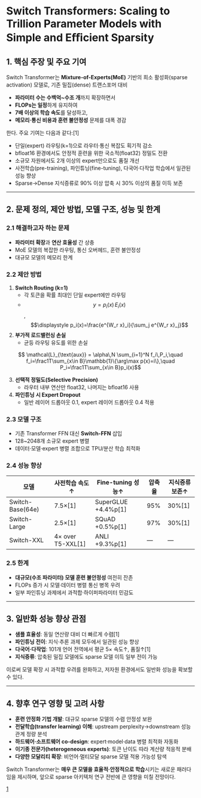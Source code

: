 # Switch Transformers: Scaling to Trillion Parameter Models with Simple and Eﬃcient Sparsity 

## 1. 핵심 주장 및 주요 기여  
Switch Transformer는 **Mixture-of-Experts(MoE)** 기반의 희소 활성화(sparse activation) 모델로, 기존 밀집(dense) 트랜스포머 대비  
- **파라미터 수는 수백억~수조 개**까지 확장하면서  
- **FLOPs는 일정**하게 유지하여  
- **7배 이상의 학습 속도**를 달성하고,  
- **메모리·통신 비용과 훈련 불안정성** 문제를 대폭 경감  

한다. 주요 기여는 다음과 같다:[1]
- 단일(expert) 라우팅(k=1)으로 라우터·통신 복잡도 획기적 감소  
- bfloat16 환경에서도 안정적 훈련을 위한 국소적(float32) 정밀도 전환  
- 소규모 자원에서도 2개 이상의 expert만으로도 품질 개선  
- 사전학습(pre-training), 파인튜닝(fine-tuning), 다국어·다작업 학습에서 일관된 성능 향상  
- Sparse→Dense 지식증류로 90% 이상 압축 시 30% 이상의 품질 이득 보존

***

## 2. 문제 정의, 제안 방법, 모델 구조, 성능 및 한계

### 2.1 해결하고자 하는 문제  
- **파라미터 확장**과 **연산 효율성** 간 상충  
- MoE 모델의 복잡한 라우팅, 통신 오버헤드, 훈련 불안정성  
- 대규모 모델의 메모리 한계  

### 2.2 제안 방법  
1. **Switch Routing (k=1)**  
   - 각 토큰을 확률 최대인 단일 expert에만 라우팅  
   - $$y = p_i(x)\,E_i(x)$$, $$\displaystyle p_i(x)=\frac{e^{W_r x}_i}{\sum_j e^{W_r x}_j}$$  
2. **부가적 로드밸런싱 손실**  
   - 균등 라우팅 유도를 위한 손실  

```math
     \mathcal{L}_{\text{aux}} = \alpha\,N \sum_{i=1}^N f_i\,P_i,\quad
     f_i=\frac1T\sum_{x\in B}\mathbb{1}\{\arg\max p(x)=i\},\quad
     P_i=\frac1T\sum_{x\in B}p_i(x)
```

3. **선택적 정밀도(Selective Precision)**  
   - 라우터 내부 연산만 float32, 나머지는 bfloat16 사용  
4. **파인튜닝 시 Expert Dropout**  
   - 일반 레이어 드롭아웃 0.1, expert 레이어 드롭아웃 0.4 적용

### 2.3 모델 구조  
- 기존 Transformer FFN 대신 **Switch-FFN** 삽입  
- 128~2048개 소규모 expert 병렬  
- 데이터·모델·expert 병렬 조합으로 TPU/분산 학습 최적화  

### 2.4 성능 향상  
| 모델             | 사전학습 속도↑ | Fine-tuning 성능↑            | 압축율 | 지식증류 보존↑ |
|------------------|---------------|------------------------------|--------|----------------|
| Switch-Base(64e) | 7.5×[1]       | SuperGLUE +4.4%p[1]          | 95%    | 30%[1]         |
| Switch-Large     | 2.5×[1]       | SQuAD  +0.5%p[1]             | 97%    | 30%[1]         |
| Switch-XXL       | 4× over T5-XXL[1] | ANLI +9.3%p[1]           | —      | —              |

### 2.5 한계  
- **대규모(수조 파라미터) 모델 훈련 불안정성** 여전히 잔존  
- FLOPs 증가 시 모델·데이터 병렬 통신 병목 우려  
- 일부 파인튜닝 과제에서 과적합·하이퍼파라미터 민감도  

***

## 3. 일반화 성능 향상 관점  
- **샘플 효율성**: 동일 연산량 대비 더 빠르게 수렴[1]
- **파인튜닝 전이**: 지식·추론 과제 모두에서 일관된 성능 향상  
- **다국어·다작업**: 101개 언어 전역에서 평균 5× 속도↑, 품질↑[1]
- **지식증류**: 압축된 밀집 모델에도 sparse 모델 이득 일부 전이 가능  

이로써 모델 확장 시 과적합 우려를 완화하고, 저자원 환경에서도 일반화 성능을 확보할 수 있다.

***

## 4. 향후 연구 영향 및 고려 사항  
- **훈련 안정화 기법 개발**: 대규모 sparse 모델의 수렴 안정성 보완  
- **전달학습(transfer learning) 이해**: upstream perplexity→downstream 성능 관계 정량 분석  
- **하드웨어·소프트웨어 co-design**: expert·model·data 병렬 최적화 자동화  
- **이기종 전문가(heterogeneous experts)**: 토큰 난이도 따라 계산량 적응적 분배  
- **다양한 모달리티 확장**: 비언어·멀티모달 sparse 모델 적용 가능성 탐색  

Switch Transformer는 **매우 큰 모델을 효율적·안정적으로 학습**시키는 새로운 패러다임을 제시하며, 앞으로 sparse 아키텍처 연구 전반에 큰 영향을 미칠 전망이다.

[1](https://ppl-ai-file-upload.s3.amazonaws.com/web/direct-files/attachments/22370781/3b2acc4b-8e99-48dc-a4a1-246b932ca2ab/2101.03961v3.pdf)
